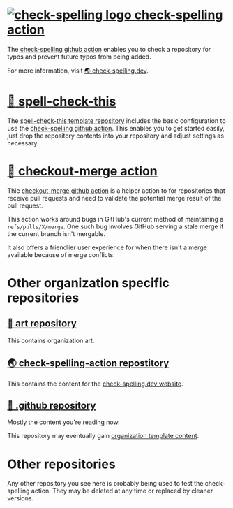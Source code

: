 # [![check-spelling logo](https://avatars.githubusercontent.com/u/61040283?s=30&u=236624f0c93fb22d373f37f1bf2e5c05166a972d&v=4) check-spelling action](https://github.com/check-spelling/check-spelling)

The [check-spelling github action](https://github.com/check-spelling/check-spelling) enables you to check a repository for typos and prevent future typos from being added.

For more information, visit [🌏 check-spelling.dev](https://www.check-spelling.dev/).

# [:book: spell-check-this](https://github.com/check-spelling/spell-check-this)

The [spell-check-this template repository](https://github.com/check-spelling/spell-check-this) includes the basic configuration to use the [check-spelling github action](https://github.com/check-spelling/check-spelling).
This enables you to get started easily, just drop the repository contents into your repository and adjust settings as necessary. 

# [🍴 checkout-merge action](https://github.com/check-spelling/checkout-merge)

Thie [checkout-merge github action](https://github.com/check-spelling/checkout-merge) is a helper action to for repositories that receive pull requests and need to validate the potential merge result of the pull request.

This action works around bugs in GitHub's current method of maintaining a `refs/pulls/X/merge`. One such bug involves GitHub serving a stale merge if the current branch isn't mergable.

It also offers a friendlier user experience for when there isn't a merge available because of merge conflicts.

# Other organization specific repositories

## [🌈 art repository](https://github.com/check-spelling/art)

This contains organization art.

## [🌏 check-spelling-action repostitory](https://github.com/check-spelling/check-spelling-action)

This contains the content for the [check-spelling.dev website](https://www.check-spelling.dev/).

## [🐙 .github repository](https://github.com/check-spelling/.github)

Mostly the content you're reading now.

This repository may eventually gain [organization template content](https://docs.github.com/en/communities/setting-up-your-project-for-healthy-contributions/creating-a-default-community-health-file).

# Other repositories

Any other repository you see here is probably being used to test the check-spelling action. They may be deleted at any time or replaced by cleaner versions.
